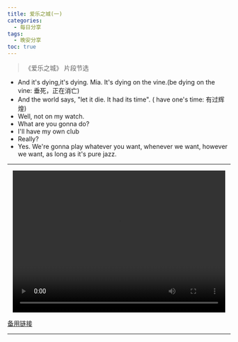 ```yaml
---
title: 爱乐之城(一)
categories:
  - 每日分享
tags:
  - 晚安分享
toc: true 
---
```


> 《爱乐之城》 片段节选


* And it's dying,it's dying. Mia. It's dying on the vine.(be dying on the vine: 垂死，正在消亡)
* And the world says, "let it die. It had its time". ( have one's time: 有过辉煌)
* Well, not on my watch.
* What are you gonna do?
* I'll have my own club
* Really?
* Yes. We're gonna play whatever you want, whenever we want, however we want, as long as it's pure jazz.

---

<p style="text-align:center">
   <video width="480" height="320" controls>
       <source src="/video/05.mp4">
   </video>
</p>
 <p><a href="/video/05.mp4">备用链接</a></p>

---
